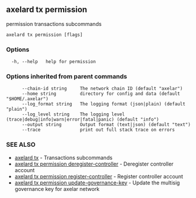 ## axelard tx permission

permission transactions subcommands

```
axelard tx permission [flags]
```

### Options

```
  -h, --help   help for permission
```

### Options inherited from parent commands

```
      --chain-id string     The network chain ID (default "axelar")
      --home string         directory for config and data (default "$HOME/.axelar")
      --log_format string   The logging format (json|plain) (default "plain")
      --log_level string    The logging level (trace|debug|info|warn|error|fatal|panic) (default "info")
      --output string       Output format (text|json) (default "text")
      --trace               print out full stack trace on errors
```

### SEE ALSO

- [axelard tx](axelard_tx.md) - Transactions subcommands
- [axelard tx permission deregister-controller](axelard_tx_permission_deregister-controller.md) - Deregister controller account
- [axelard tx permission register-controller](axelard_tx_permission_register-controller.md) - Register controller account
- [axelard tx permission update-governance-key](axelard_tx_permission_update-governance-key.md) - Update the multisig governance key for axelar network
